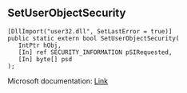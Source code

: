 ## SetUserObjectSecurity

```
[DllImport("user32.dll", SetLastError = true)]
public static extern bool SetUserObjectSecurity(
   IntPtr hObj,
   [In] ref SECURITY_INFORMATION pSIRequested,
   [In] byte[] psd
);
```

Microsoft documentation: [Link](https://docs.microsoft.com/en-us/windows/win32/api/winuser/nf-winuser-setuserobjectsecurity)
